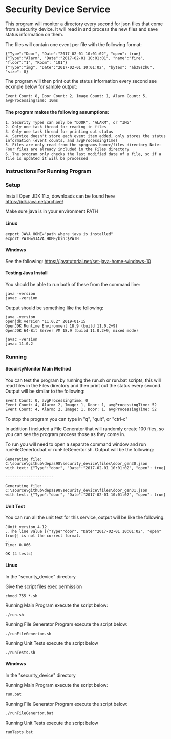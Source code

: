 # Security Device Service
This program will monitor a directory every second for json files that come from a security device.  It will read in and process the new files and save status information on them.

The files will contain one event per file with the following format:

	{"Type":"Door", "Date":"2017-02-01 10:01:02", "open": true}
	{"Type":"Alarm", "Date":"2017-02-01 10:01:01", "name":"fire", "floor":"1", "Room": "101"}
	{"Type":"img", "Date":"2017-02-01 10:01:02", "bytes": "ab39szh6", "size": 8}
	
The program will then print out the status information every second see ecxmple below for sample output:

	Event Count: 8, Door Count: 2, Image Count: 1, Alarm Count: 5, avgProcessingTime: 10ms

#### The program makes the following assumptions:
	1. Security Types can only be "DOOR", "ALARM", or "IMG"
	2. Only one task thread for reading in files
	3. Only one task thread for printing out status
	4. Service doesn't store each event item added, only stores the status information (event counts, and avgProcessingTime) 
	5. Files are only read from the <prgrams home>/files directory Note: Four files are already included in the Files directory
	6. The program only checks the last modified date of a file, so if a file is updated it will be processed	
    
### Instructions For Running Program

### Setup
Install Open JDK 11.x, downloads can be found here
https://jdk.java.net/archive/

Make sure java is in your environment PATH 
#### Linux
	export JAVA_HOME="path where java is installed"
	export PATH=$JAVA_HOME/bin:$PATH

#### Windows
See the following:
https://javatutorial.net/set-java-home-windows-10

#### Testing Java Install
You should be able to run  both of these from the command line:
	
	java -version
	javac -version

Output should be something like the following:

	java -version
	openjdk version "11.0.2" 2019-01-15
	OpenJDK Runtime Environment 18.9 (build 11.0.2+9)
	OpenJDK 64-Bit Server VM 18.9 (build 11.0.2+9, mixed mode)

	javac -version
	javac 11.0.2

### Running
#### SecuirtyMonitor Main Method
You can test the program by running the run.sh or run.bat scripts, this will read files in the Files directory and then print out the status every second.  Output will be similar to the following:

	Event Count: 0, avgProcessingTime: 0
	Event Count: 4, Alarm: 2, Image: 1, Door: 1, avgProcessingTime: 52
	Event Count: 4, Alarm: 2, Image: 1, Door: 1, avgProcessingTime: 52

To stop the program you can type in "q", "quit", or "ctrl-c"

In addition I included a File Generator that will randomly create 100 files, so you can see the program process those as they come in.

To run you will need to open a separate command window and run runFileGenertor.bat or runFileGenertor.sh.  Output will be the following:


	Generating file: C:\source\github\depas98\security_device\files\door_gen30.json
	with text: {"Type":"door", "Date":"2017-02-01 10:01:02", "open": true}

	---------------------

	Generating file: C:\source\github\depas98\security_device\files\door_gen31.json
	with text: {"Type":"door", "Date":"2017-02-01 10:01:02", "open": true}



#### Unit Test
You can run all the unit test for this service, output will be like the following:

	JUnit version 4.12
	..The line value [{"Type""door", "Date""2017-02-01 10:01:02", "open" true}] is not the correct format.
	..
	Time: 0.066

	OK (4 tests)

#### Linux
In the "security_device" directory

Give the script files exec permission

	chmod 755 *.sh

Running Main Program execute the script below:

	./run.sh

Running File Generator Program execute the script below:

	./runFileGenertor.sh
	
Running Unit Tests execute the script below
	
	./runTests.sh


#### Windows
In the "security_device" directory

Running Main Program execute the script below:
  	
	run.bat

Running File Generator Program execute the script below:

	./runFileGenertor.bat

Running Unit Tests execute the script below
  
  	runTests.bat
